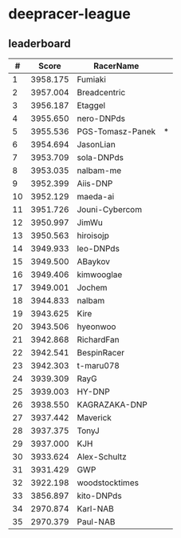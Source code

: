 # deepracer-league

## leaderboard

<!-- leaderboard -->
| # | Score | RacerName |   |
| - | ----- | --------- | - |
| 1 | 3958.175 | Fumiaki | |
| 2 | 3957.004 | Breadcentric | |
| 3 | 3956.187 | Etaggel | |
| 4 | 3955.650 | nero-DNPds | |
| 5 | 3955.536 | PGS-Tomasz-Panek | * |
| 6 | 3954.694 | JasonLian | |
| 7 | 3953.709 | sola-DNPds | |
| 8 | 3953.035 | nalbam-me | |
| 9 | 3952.399 | Aiis-DNP | |
| 10 | 3952.129 | maeda-ai | |
| 11 | 3951.726 | Jouni-Cybercom | |
| 12 | 3950.997 | JimWu | |
| 13 | 3950.563 | hiroisojp | |
| 14 | 3949.933 | leo-DNPds | |
| 15 | 3949.500 | ABaykov | |
| 16 | 3949.406 | kimwooglae | |
| 17 | 3949.001 | Jochem | |
| 18 | 3944.833 | nalbam | |
| 19 | 3943.625 | Kire | |
| 20 | 3943.506 | hyeonwoo | |
| 21 | 3942.868 | RichardFan | |
| 22 | 3942.541 | BespinRacer | |
| 23 | 3942.303 | t-maru078 | |
| 24 | 3939.309 | RayG | |
| 25 | 3939.003 | HY-DNP | |
| 26 | 3938.550 | KAGRAZAKA-DNP | |
| 27 | 3937.442 | Maverick | |
| 28 | 3937.375 | TonyJ | |
| 29 | 3937.000 | KJH | |
| 30 | 3933.624 | Alex-Schultz | |
| 31 | 3931.429 | GWP | |
| 32 | 3922.198 | woodstocktimes | |
| 33 | 3856.897 | kito-DNPds | |
| 34 | 2970.874 | Karl-NAB | |
| 35 | 2970.379 | Paul-NAB | |
